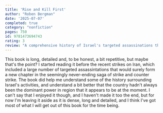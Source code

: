 ```yaml
---
title: 'Rise and Kill First'
author: "Roben Bergman"
date: '2025-07-07'
completed: true
category: "nonfiction"
pages: 750
id: 9781473694743
rating: 3
review: "A comprehensive history of Israel's targeted assassinations that provides much needed context to current events."
---
```

This book is long, detailed and, to be honest, a bit repetitive, but maybe that's the point? I started reading it before the recent strikes on Iran, which included a large number of targeted assassintations that would surely form a new chapter in the seemingly never-ending saga of strike and counter strike. The book did help me understand some of the history surrounding Israel's activities, and understand a bit better that the country hadn't always been the dominant power in region that it appears to be at the moment. I can't say that I enjoyed it though, and I haven't made it too the end, but for now I'm leaving it aside as it is dense, long and detailed, and I think I've got most of what I will get out of this book for the time being.
